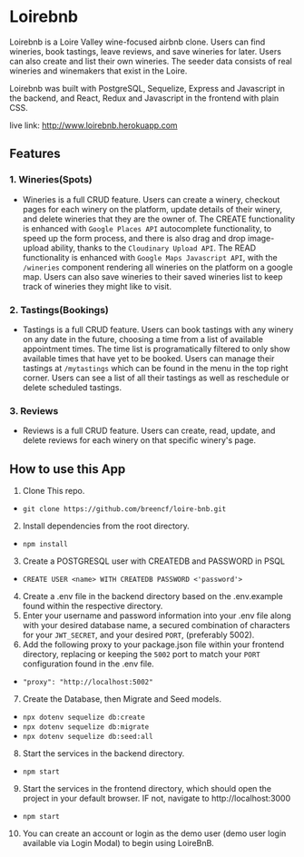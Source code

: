 # Loirebnb

Loirebnb is a Loire Valley wine-focused airbnb clone. Users can find wineries, book tastings, leave reviews, and save wineries for later. Users can also create and list their own wineries. The seeder data consists of real wineries and winemakers that exist in the Loire.

Loirebnb was built with PostgreSQL, Sequelize, Express and Javascript in the backend, and React, Redux and Javascript in the frontend with plain CSS.

live link: http://www.loirebnb.herokuapp.com

## Features

### 1. Wineries(Spots)

- Wineries is a full CRUD feature. Users can create a winery, checkout pages for each winery on the platform, update details of their winery, and delete wineries that they are the owner of. The CREATE functionality is enhanced with `Google Places API` autocomplete functionality, to speed up the form process, and there is also drag and drop image-upload ability, thanks to the `Cloudinary Upload API`. The READ functionality is enhanced with `Google Maps Javascript API`, with the `/wineries` component rendering all wineries on the platform on a google map. Users can also save wineries to their saved wineries list to keep track of wineries they might like to visit.

### 2. Tastings(Bookings)

- Tastings is a full CRUD feature. Users can book tastings with any winery on any date in the future, choosing a time from a list of available appointment times. The time list is programatically filtered to only show available times that have yet to be booked. Users can manage their tastings at `/mytastings` which can be found in the menu in the top right corner. Users can see a list of all their tastings as well as reschedule or delete scheduled tastings.

### 3. Reviews

- Reviews is a full CRUD feature. Users can create, read, update, and delete reviews for each winery on that specific winery's page.

## How to use this App

1. Clone This repo.

- `git clone https://github.com/breencf/loire-bnb.git`

2. Install dependencies from the root directory.

- `npm install`

3. Create a POSTGRESQL user with CREATEDB and PASSWORD in PSQL

- `CREATE USER <name> WITH CREATEDB PASSWORD <'password'>`

4. Create a .env file in the backend directory based on the .env.example found within the respective directory.
5. Enter your username and password information into your .env file along with your desired database name, a secured combination of characters for your `JWT_SECRET`, and your desired `PORT`, (preferably 5002).
6. Add the following proxy to your package.json file within your frontend directory, replacing or keeping the `5002` port to match your `PORT` configuration found in the .env file.

- `"proxy": "http://localhost:5002"`

7. Create the Database, then Migrate and Seed models.

- `npx dotenv sequelize db:create`
- `npx dotenv sequelize db:migrate`
- `npx dotenv sequelize db:seed:all`

8. Start the services in the backend directory.

- `npm start`

9. Start the services in the frontend directory, which should open the project in your default browser. IF not, navigate to http://localhost:3000

- `npm start`

10. You can create an account or login as the demo user (demo user login available via Login Modal) to begin using LoireBnB.
